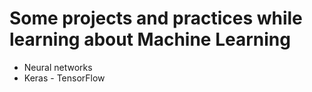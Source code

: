 # Some projects and practices while learning about Machine Learning
- Neural networks
- Keras - TensorFlow
